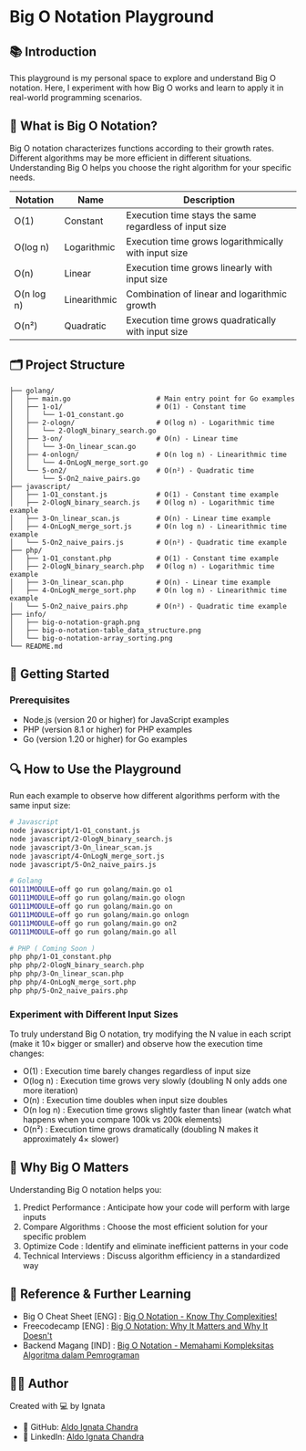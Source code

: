 # Big O Notation Playground

## 📚 Introduction

This playground is my personal space to explore and understand Big O notation. Here, I experiment with how Big O works and learn to apply it in real-world programming scenarios.

## 🧮 What is Big O Notation?

Big O notation characterizes functions according to their growth rates. Different algorithms may be more efficient in different situations. Understanding Big O helps you choose the right algorithm for your specific needs.

| Notation   | Name         | Description                                            |
| ---------- | ------------ | ------------------------------------------------------ |
| O(1)       | Constant     | Execution time stays the same regardless of input size |
| O(log n)   | Logarithmic  | Execution time grows logarithmically with input size   |
| O(n)       | Linear       | Execution time grows linearly with input size          |
| O(n log n) | Linearithmic | Combination of linear and logarithmic growth           |
| O(n²)      | Quadratic    | Execution time grows quadratically with input size     |

## 🗂️ Project Structure

```
├── golang/
│   ├── main.go                     # Main entry point for Go examples
│   ├── 1-o1/                       # O(1) - Constant time
│   │   └── 1-O1_constant.go
│   ├── 2-ologn/                    # O(log n) - Logarithmic time
│   │   └── 2-OlogN_binary_search.go
│   ├── 3-on/                       # O(n) - Linear time
│   │   └── 3-On_linear_scan.go
│   ├── 4-onlogn/                   # O(n log n) - Linearithmic time
│   │   └── 4-OnLogN_merge_sort.go
│   └── 5-on2/                      # O(n²) - Quadratic time
│       └── 5-On2_naive_pairs.go
├── javascript/
│   ├── 1-O1_constant.js            # O(1) - Constant time example
│   ├── 2-OlogN_binary_search.js    # O(log n) - Logarithmic time example
│   ├── 3-On_linear_scan.js         # O(n) - Linear time example
│   ├── 4-OnLogN_merge_sort.js      # O(n log n) - Linearithmic time example
│   └── 5-On2_naive_pairs.js        # O(n²) - Quadratic time example
├── php/
│   ├── 1-O1_constant.php           # O(1) - Constant time example
│   ├── 2-OlogN_binary_search.php   # O(log n) - Logarithmic time example
│   ├── 3-On_linear_scan.php        # O(n) - Linear time example
│   ├── 4-OnLogN_merge_sort.php     # O(n log n) - Linearithmic time example
│   └── 5-On2_naive_pairs.php       # O(n²) - Quadratic time example
├── info/ 
│   ├── big-o-notation-graph.png
│   ├── big-o-notation-table_data_structure.png
│   └── big-o-notation-array_sorting.png
└── README.md
```

## 🚀 Getting Started

### Prerequisites

- Node.js (version 20 or higher) for JavaScript examples
- PHP (version 8.1 or higher) for PHP examples
- Go (version 1.20 or higher) for Go examples

## 🔍 How to Use the Playground

Run each example to observe how different algorithms perform with the same input size:

```bash
# Javascript
node javascript/1-O1_constant.js
node javascript/2-OlogN_binary_search.js
node javascript/3-On_linear_scan.js
node javascript/4-OnLogN_merge_sort.js
node javascript/5-On2_naive_pairs.js

# Golang
GO111MODULE=off go run golang/main.go o1
GO111MODULE=off go run golang/main.go ologn
GO111MODULE=off go run golang/main.go on
GO111MODULE=off go run golang/main.go onlogn
GO111MODULE=off go run golang/main.go on2
GO111MODULE=off go run golang/main.go all

# PHP ( Coming Soon )
php php/1-O1_constant.php
php php/2-OlogN_binary_search.php
php php/3-On_linear_scan.php
php php/4-OnLogN_merge_sort.php
php php/5-On2_naive_pairs.php

```

### Experiment with Different Input Sizes

To truly understand Big O notation, try modifying the N value in each script (make it 10× bigger or smaller) and observe how the execution time changes:

- O(1) : Execution time barely changes regardless of input size
- O(log n) : Execution time grows very slowly (doubling N only adds one more iteration)
- O(n) : Execution time doubles when input size doubles
- O(n log n) : Execution time grows slightly faster than linear (watch what happens when you compare 100k vs 200k elements)
- O(n²) : Execution time grows dramatically (doubling N makes it approximately 4× slower)

## 🧠 Why Big O Matters

Understanding Big O notation helps you:

1. Predict Performance : Anticipate how your code will perform with large inputs
2. Compare Algorithms : Choose the most efficient solution for your specific problem
3. Optimize Code : Identify and eliminate inefficient patterns in your code
4. Technical Interviews : Discuss algorithm efficiency in a standardized way

## 📖 Reference & Further Learning

- Big O Cheat Sheet [ENG] : [Big O Notation - Know Thy Complexities!](https://www.bigocheatsheet.com/)
- Freecodecamp [ENG] : [Big O Notation: Why It Matters and Why It Doesn't](https://www.freecodecamp.org/news/big-o-notation-why-it-matters-and-why-it-doesnt-1674cfa8a23c/)
- Backend Magang [IND] : [Big O Notation - Memahami Kompleksitas Algoritma dalam Pemrograman](https://www.youtube.com/watch?v=XgKfcZctwA8)

## 👨‍💻 Author

Created with 💻 by Ignata

- 📂 GitHub: [Aldo Ignata Chandra](https://github.com/aldoignatachandra)
- 💼 LinkedIn: [Aldo Ignata Chandra](https://linkedin.com/in/aldoignatachandra)
